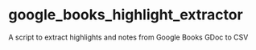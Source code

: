 # google_books_highlight_extractor
A script to extract highlights and notes from Google Books GDoc to CSV

